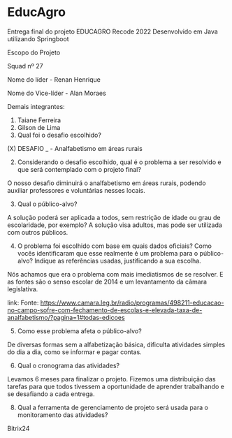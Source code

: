 # EducAgro
Entrega final do projeto EDUCAGRO Recode 2022
Desenvolvido em Java utilizando Springboot

Escopo do Projeto

Squad nº 27

Nome do líder - Renan Henrique

Nome do Vice-líder - Alan Moraes

Demais integrantes:
1.	Taiane Ferreira
2.	Gilson de Lima
1. Qual foi o desafio escolhido?

(X) DESAFIO _ - Analfabetismo em áreas rurais

2. Considerando o desafio escolhido, qual é o problema a ser resolvido e que será contemplado com o projeto final? 

O nosso desafio diminuirá o analfabetismo em áreas rurais, podendo auxiliar professores e voluntárias nesses locais.

3. Qual o público-alvo? 

A solução poderá ser aplicada a todos, sem restrição de idade ou grau de escolaridade, por exemplo? A solução visa adultos, mas pode ser utilizada com outros públicos. 

4. O problema foi escolhido com base em quais dados oficiais? Como vocês identificaram que esse realmente é um problema para o público-alvo? Indique as referências usadas, justificando a sua escolha.

Nós achamos que era o problema com mais imediatismos de se resolver. E as fontes são o senso escolar de 2014 e um levantamento da câmara legislativa.

link: Fonte: https://www.camara.leg.br/radio/programas/498211-educacao-no-campo-sofre-com-fechamento-de-escolas-e-elevada-taxa-de-analfabetismo/?pagina=1#todas-edicoes​


5. Como esse problema afeta o público-alvo?

De diversas formas sem a alfabetização básica, dificulta atividades simples do dia a dia, como se informar e pagar contas.

 6. Qual o cronograma das atividades?
 
Levamos 6 meses para finalizar o projeto.
Fizemos uma distribuição das tarefas para que todos tivessem a oportunidade de aprender trabalhando e se desafiando a cada entrega.

8. Qual a ferramenta de gerenciamento de projeto será usada para o monitoramento das atividades? 

Bitrix24
